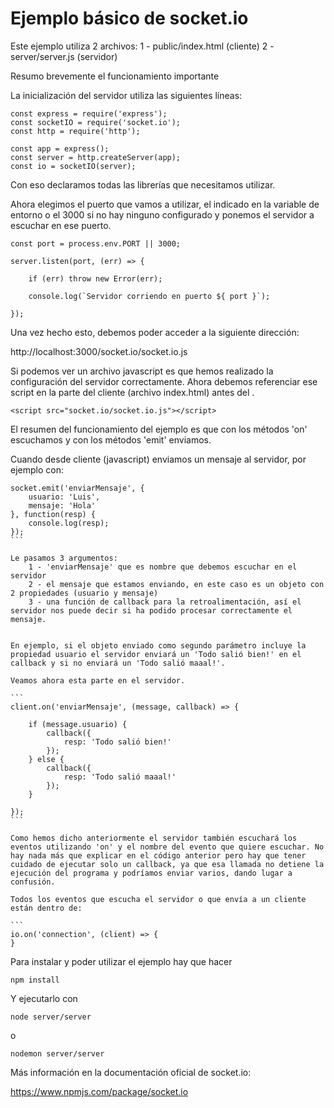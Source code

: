 # Ejemplo básico de socket.io

Este ejemplo utiliza 2 archivos:
    1 - public/index.html (cliente)
    2 - server/server.js (servidor)

Resumo brevemente el funcionamiento importante

La inicialización del servidor utiliza las siguientes líneas:

```
const express = require('express');
const socketIO = require('socket.io');
const http = require('http');

const app = express();
const server = http.createServer(app);
const io = socketIO(server);
````

Con eso declaramos todas las librerías que necesitamos utilizar.

Ahora elegimos el puerto que vamos a utilizar, el indicado en la variable de entorno o el 3000 si no hay ninguno configurado y ponemos el servidor a escuchar en ese puerto.

```
const port = process.env.PORT || 3000;

server.listen(port, (err) => {

    if (err) throw new Error(err);

    console.log(`Servidor corriendo en puerto ${ port }`);

});
```

Una vez hecho esto, debemos poder acceder a la siguiente dirección:

http://localhost:3000/socket.io/socket.io.js

Si podemos ver un archivo javascript es que hemos realizado la configuración del servidor correctamente. Ahora debemos referenciar ese script en la parte del cliente (archivo index.html) antes del </body>.

````
<script src="socket.io/socket.io.js"></script>
````

El resumen del funcionamiento del ejemplo es que con los métodos 'on' escuchamos y con los métodos 'emit' enviamos.

Cuando desde cliente (javascript) enviamos un mensaje al servidor, por ejemplo con:

````
socket.emit('enviarMensaje', {
    usuario: 'Luis',
    mensaje: 'Hola'
}, function(resp) {
    console.log(resp);
});
```

Le pasamos 3 argumentos:
    1 - 'enviarMensaje' que es nombre que debemos escuchar en el servidor
    2 - el mensaje que estamos enviando, en este caso es un objeto con 2 propiedades (usuario y mensaje)
    3 - una función de callback para la retroalimentación, así el servidor nos puede decir si ha podido procesar correctamente el mensaje.


En ejemplo, si el objeto enviado como segundo parámetro incluye la propiedad usuario el servidor enviará un 'Todo salió bien!' en el callback y si no enviará un 'Todo salió maaal!'.

Veamos ahora esta parte en el servidor. 

```
client.on('enviarMensaje', (message, callback) => {

    if (message.usuario) {
        callback({
            resp: 'Todo salió bien!'
        });
    } else {
        callback({
            resp: 'Todo salió maaal!'
        });
    }

});
```

Como hemos dicho anteriormente el servidor también escuchará los eventos utilizando 'on' y el nombre del evento que quiere escuchar. No hay nada más que explicar en el código anterior pero hay que tener cuidado de ejecutar solo un callback, ya que esa llamada no detiene la ejecución del programa y podríamos enviar varios, dando lugar a confusión.

Todos los eventos que escucha el servidor o que envía a un cliente están dentro de:

```
io.on('connection', (client) => {
}
````


Para instalar y poder utilizar el ejemplo hay que hacer

```
npm install
```

Y ejecutarlo con 
```
node server/server 
```
o 
```
nodemon server/server
```


Más información en la documentación oficial de socket.io:

https://www.npmjs.com/package/socket.io